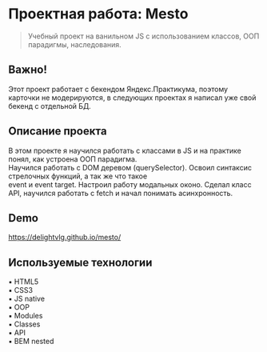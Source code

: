 # Проектная работа: Mesto
> Учебный проект на ванильном JS с использованием классов, ООП парадигмы, наследования.
>

## Важно!
Этот проект работает с бекендом Яндекс.Практикума, поэтому карточки не модерируются, в следующих проектах я написал уже свой
бекенд с отдельной БД.

## Описание проекта
В этом проекте я научился работать с классами в JS и на практике понял, как устроена ООП парадигма.</br>
Научился работать с DOM деревом (querySelector). Освоил синтаксис стрелочных функций, а так же что такое </br>
event и event target. Настроил работу модальных оконо. Сделал класс API, научился работать с fetch и начал понимать асинхронность.

## Demo
https://delightvlg.github.io/mesto/


## Используемые технологии
▪️ HTML5 <br/>
▪️ CSS3 <br/>
▪️ JS native <br/>
▪️ OOP <br/>
▪️ Modules <br/>
▪️ Classes <br/>
▪️ API <br/>
▪️ BEM nested <br/>
